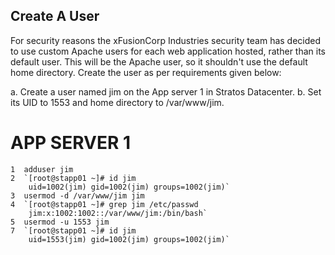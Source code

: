 ## Create A User

For security reasons the xFusionCorp Industries security team has decided to use custom Apache users for each web application hosted, rather than its default user. This will be the Apache user, so it shouldn't use the default home directory. Create the user as per requirements given below:

a. Create a user named jim on the App server 1 in Stratos Datacenter.
b. Set its UID to 1553 and home directory to /var/www/jim.

APP SERVER 1
=============
    1  adduser jim
    2  `[root@stapp01 ~]# id jim
        uid=1002(jim) gid=1002(jim) groups=1002(jim)`
    3  usermod -d /var/www/jim jim
    4  `[root@stapp01 ~]# grep jim /etc/passwd
        jim:x:1002:1002::/var/www/jim:/bin/bash`
    5  usermod -u 1553 jim
    7  `[root@stapp01 ~]# id jim
        uid=1553(jim) gid=1002(jim) groups=1002(jim)`
